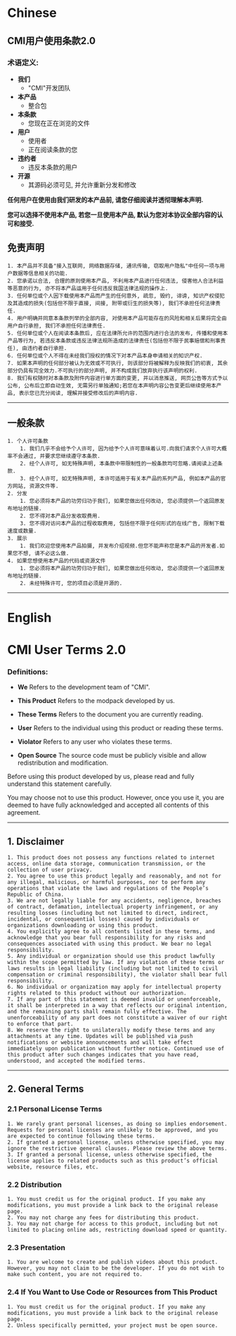 # Chinese
## CMI用户使用条款2.0

### 术语定义:

* **我们**
    * "CMI"开发团队
* **本产品**
    * 整合包
* **本条款**
    * 您现在正在浏览的文件
* **用户**
    * 使用者
    * 正在阅读条款的您
* **违约者**
    * 违反本条款的用户
* **开源**
    * 其源码必须可见, 并允许重新分发和修改

**任何用户在使用由我们研发的本产品前, 请您仔细阅读并透彻理解本声明.**

**您可以选择不使用本产品, 若您一旦使用本产品, 默认为您对本协议全部内容的认可和接受.**

## 免责声明

    1. 本产品并不具备"接入互联网, 网络数据存储, 通讯传输, 窃取用户隐私"中任何一项与用户数据等信息相关的功能.
    2. 您承诺以合法, 合理的原则使用本产品, 不利用本产品进行任何违法, 侵害他人合法利益等恶意的行为, 亦不将本产品运用于任何违反我国法律法规的操作上.
    3. 任何单位或个人因下载使用本产品而产生的任何意外, 疏忽, 毁约, 诽谤, 知识产权侵犯及其造成的损失(包括但不限于直接, 间接, 附带或衍生的损失等), 我们不承担任何法律责任.
    4. 用户明确并同意本条款列举的全部内容, 对使用本产品可能存在的风险和相关后果将完全由用户自行承担, 我们不承担任何法律责任.
    5. 任何单位或个人在阅读本条款后, 应在法律所允许的范围内进行合法的发布, 传播和使用本产品等行为, 若违反本条款或违反法律法规所造成的法律责任(包括但不限于民事赔偿和刑事责任), 由违约者自行承担.
    6. 任何单位或个人不得在未经我们授权的情况下对本产品本身申请相关的知识产权.
    7. 如果本声明的任何部分被认为无效或不可执行, 则该部分将被解释为反映我们的初衷, 其余部分仍具有完全效力.不可执行的部分声明, 并不构成我们放弃执行该声明的权利.
    8. 我们有权随时对本条款及附件内容进行单方面的变更, 并以消息推送, 网页公告等方式予以公布, 公布后立即自动生效, 无需另行单独通知;若您在本声明内容公告变更后继续使用本产品, 表示您已充分阅读, 理解并接受修改后的声明内容.

---

## 一般条款

    1. 个人许可条款
        1. 我们几乎不会给予个人许可, 因为给予个人许可意味着认可.向我们请求个人许可大概率不会通过, 并要求您继续遵守本条款.
        2. 经个人许可, 如无特殊声明, 本条款中带限制性的一般条款均可忽略.请阅读上述条款.
        3. 经个人许可, 如无特殊声明, 本许可适用于有关本产品的系列产品, 例如本产品的官方网站, 资源文件等.
    2. 分发
        1. 您必须将本产品的功劳归功于我们, 如果您做出任何改动, 您必须提供一个返回原发布地址的链接.
        2. 您不得对本产品分发收取费用.
        3. 您不得对访问本产品的过程收取费用, 包括但不限于任何形式的在线广告, 限制下载速度或数量.
    3. 展示
        1. 我们欢迎您使用本产品拍摄, 并发布介绍视频.但您不能声称您是本产品的开发者.如果您不想, 请不必这么做.
    4. 如果您想使用本产品的代码或资源文件
        1. 您必须将本产品的功劳归功于我们, 如果您做出任何改动, 您必须提供一个返回原发布地址的链接.
        2. 未经特殊许可, 您的项目必须是开源的. 

---

# English

# CMI User Terms 2.0

### Definitions:

* **We**
  Refers to the development team of "CMI".

* **This Product**
  Refers to the modpack developed by us.

* **These Terms**
  Refers to the document you are currently reading.

* **User**
  Refers to the individual using this product or reading these terms.

* **Violator**
  Refers to any user who violates these terms.

* **Open Source**
  The source code must be publicly visible and allow redistribution and modification.

Before using this product developed by us, please read and fully understand this statement carefully.

You may choose not to use this product. However, once you use it, you are deemed to have fully acknowledged and accepted all contents of this agreement.

---

## 1. Disclaimer

	1. This product does not possess any functions related to internet access, online data storage, communication transmission, or the collection of user privacy.
	2. You agree to use this product legally and reasonably, and not for any illegal, malicious, or harmful purposes, nor to perform any operations that violate the laws and regulations of the People’s Republic of China.
	3. We are not legally liable for any accidents, negligence, breaches of contract, defamation, intellectual property infringement, or any resulting losses (including but not limited to direct, indirect, incidental, or consequential losses) caused by individuals or organizations downloading or using this product.
	4. You explicitly agree to all contents listed in these terms, and acknowledge that you bear full responsibility for any risks and consequences associated with using this product. We bear no legal responsibility.
	5. Any individual or organization should use this product lawfully within the scope permitted by law. If any violation of these terms or laws results in legal liability (including but not limited to civil compensation or criminal responsibility), the violator shall bear full responsibility.
	6. No individual or organization may apply for intellectual property rights related to this product without our authorization.
	7. If any part of this statement is deemed invalid or unenforceable, it shall be interpreted in a way that reflects our original intention, and the remaining parts shall remain fully effective. The unenforceability of any part does not constitute a waiver of our right to enforce that part.
	8. We reserve the right to unilaterally modify these terms and any attachments at any time. Updates will be published via push notifications or website announcements and will take effect immediately upon publication without further notice. Continued use of this product after such changes indicates that you have read, understood, and accepted the modified terms.

---

## 2. General Terms

### 2.1 Personal License Terms

	1. We rarely grant personal licenses, as doing so implies endorsement. Requests for personal licenses are unlikely to be approved, and you are expected to continue following these terms.
	2. If granted a personal license, unless otherwise specified, you may ignore the restrictive general clauses. Please review the above terms.
	3. If granted a personal license, unless otherwise specified, the license applies to related products such as this product’s official website, resource files, etc.

### 2.2 Distribution

	1. You must credit us for the original product. If you make any modifications, you must provide a link back to the original release page.
	2. You may not charge any fees for distributing this product.
	3. You may not charge for access to this product, including but not limited to placing online ads, restricting download speed or quantity.

### 2.3 Presentation

	1. You are welcome to create and publish videos about this product. However, you may not claim to be the developer. If you do not wish to make such content, you are not required to.

### 2.4 If You Want to Use Code or Resources from This Product

	1. You must credit us for the original product. If you make any modifications, you must provide a link back to the original release page.
	2. Unless specifically permitted, your project must be open source.